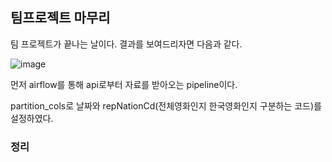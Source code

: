 ## 팀프로젝트 마무리

팀 프로젝트가 끝나는 날이다. 결과를 보여드리자면 다음과 같다.

![image](https://github.com/user-attachments/assets/2885e6b1-651c-4d90-9b03-5ebc9e558f89)

먼저 airflow를 통해 api로부터 자료를 받아오는 pipeline이다.

partition_cols로 날짜와 repNationCd(전체영화인지 한국영화인지 구분하는 코드)를 설정하였다.



### 정리
